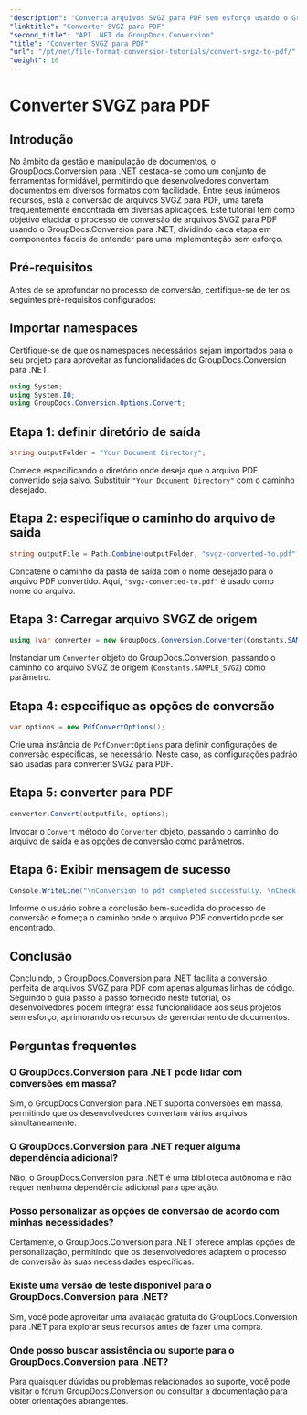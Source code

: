 ```yaml
---
"description": "Converta arquivos SVGZ para PDF sem esforço usando o GroupDocs.Conversion para .NET. Explore um tutorial passo a passo e libere recursos integrados de gerenciamento de documentos."
"linktitle": "Converter SVGZ para PDF"
"second_title": "API .NET do GroupDocs.Conversion"
"title": "Converter SVGZ para PDF"
"url": "/pt/net/file-format-conversion-tutorials/convert-svgz-to-pdf/"
"weight": 16
---
```


# Converter SVGZ para PDF

## Introdução
No âmbito da gestão e manipulação de documentos, o GroupDocs.Conversion para .NET destaca-se como um conjunto de ferramentas formidável, permitindo que desenvolvedores convertam documentos em diversos formatos com facilidade. Entre seus inúmeros recursos, está a conversão de arquivos SVGZ para PDF, uma tarefa frequentemente encontrada em diversas aplicações. Este tutorial tem como objetivo elucidar o processo de conversão de arquivos SVGZ para PDF usando o GroupDocs.Conversion para .NET, dividindo cada etapa em componentes fáceis de entender para uma implementação sem esforço.
## Pré-requisitos
Antes de se aprofundar no processo de conversão, certifique-se de ter os seguintes pré-requisitos configurados:

## Importar namespaces
Certifique-se de que os namespaces necessários sejam importados para o seu projeto para aproveitar as funcionalidades do GroupDocs.Conversion para .NET.
```csharp
using System;
using System.IO;
using GroupDocs.Conversion.Options.Convert;
```

## Etapa 1: definir diretório de saída
```csharp
string outputFolder = "Your Document Directory";
```
Comece especificando o diretório onde deseja que o arquivo PDF convertido seja salvo. Substituir `"Your Document Directory"` com o caminho desejado.
## Etapa 2: especifique o caminho do arquivo de saída
```csharp
string outputFile = Path.Combine(outputFolder, "svgz-converted-to.pdf");
```
Concatene o caminho da pasta de saída com o nome desejado para o arquivo PDF convertido. Aqui, `"svgz-converted-to.pdf"` é usado como nome do arquivo.
## Etapa 3: Carregar arquivo SVGZ de origem
```csharp
using (var converter = new GroupDocs.Conversion.Converter(Constants.SAMPLE_SVGZ))
```
Instanciar um `Converter` objeto do GroupDocs.Conversion, passando o caminho do arquivo SVGZ de origem (`Constants.SAMPLE_SVGZ`) como parâmetro.
## Etapa 4: especifique as opções de conversão
```csharp
var options = new PdfConvertOptions();
```
Crie uma instância de `PdfConvertOptions` para definir configurações de conversão específicas, se necessário. Neste caso, as configurações padrão são usadas para converter SVGZ para PDF.
## Etapa 5: converter para PDF
```csharp
converter.Convert(outputFile, options);
```
Invocar o `Convert` método do `Converter` objeto, passando o caminho do arquivo de saída e as opções de conversão como parâmetros.
## Etapa 6: Exibir mensagem de sucesso
```csharp
Console.WriteLine("\nConversion to pdf completed successfully. \nCheck output in {0}", outputFolder);
```
Informe o usuário sobre a conclusão bem-sucedida do processo de conversão e forneça o caminho onde o arquivo PDF convertido pode ser encontrado.

## Conclusão
Concluindo, o GroupDocs.Conversion para .NET facilita a conversão perfeita de arquivos SVGZ para PDF com apenas algumas linhas de código. Seguindo o guia passo a passo fornecido neste tutorial, os desenvolvedores podem integrar essa funcionalidade aos seus projetos sem esforço, aprimorando os recursos de gerenciamento de documentos.
## Perguntas frequentes
### O GroupDocs.Conversion para .NET pode lidar com conversões em massa?
Sim, o GroupDocs.Conversion para .NET suporta conversões em massa, permitindo que os desenvolvedores convertam vários arquivos simultaneamente.
### O GroupDocs.Conversion para .NET requer alguma dependência adicional?
Não, o GroupDocs.Conversion para .NET é uma biblioteca autônoma e não requer nenhuma dependência adicional para operação.
### Posso personalizar as opções de conversão de acordo com minhas necessidades?
Certamente, o GroupDocs.Conversion para .NET oferece amplas opções de personalização, permitindo que os desenvolvedores adaptem o processo de conversão às suas necessidades específicas.
### Existe uma versão de teste disponível para o GroupDocs.Conversion para .NET?
Sim, você pode aproveitar uma avaliação gratuita do GroupDocs.Conversion para .NET para explorar seus recursos antes de fazer uma compra.
### Onde posso buscar assistência ou suporte para o GroupDocs.Conversion para .NET?
Para quaisquer dúvidas ou problemas relacionados ao suporte, você pode visitar o fórum GroupDocs.Conversion ou consultar a documentação para obter orientações abrangentes.